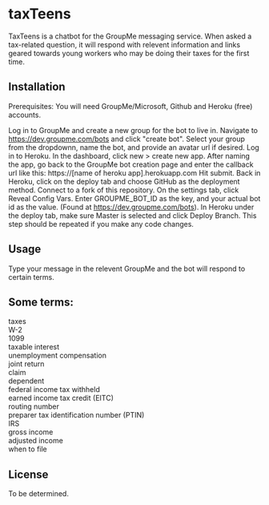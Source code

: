 # taxTeens

TaxTeens is a chatbot for the GroupMe messaging service. When asked a tax-related question, it will respond with relevent information and links geared towards young workers who may be doing their taxes for the first time.

## Installation

Prerequisites:
You will need GroupMe/Microsoft, Github and Heroku (free) accounts.

Log in to GroupMe and create a new group for the bot to live in. Navigate to https://dev.groupme.com/bots and click "create bot". Select your group from the dropdownn, name the bot, and provide an avatar url if desired.
Log in to Heroku. In the dashboard, click new > create new app. After naming the app, go back to the GroupMe bot creation page and enter the callback url like this: https://[name of heroku app].herokuapp.com 
Hit submit. Back in Heroku, click on the deploy tab and choose GitHub as the deployment method. Connect to a fork of this repository. On the settings tab, click Reveal Config Vars. Enter GROUPME_BOT_ID as the key, and your actual bot id as the value. (Found at https://dev.groupme.com/bots). In Heroku under the deploy tab, make sure Master is selected and click Deploy Branch. This step should be repeated if you make any code changes.



## Usage

Type your message in the relevent GroupMe and the bot will respond to certain terms.

## Some terms:
taxes  
W-2  
1099  
taxable interest  
unemployment compensation  
joint return  
claim  
dependent  
federal income tax withheld  
earned income tax credit (EITC)  
routing number  
preparer tax identification number (PTIN)  
IRS  
gross income  
adjusted income  
when to file  



## License
To be determined.

